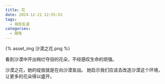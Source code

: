 ```yaml
---
title: 花
date: 2024-12-21 12:55:53
tags:
  - 胡言乱语
categories:
  - 随笔
---
```


{% asset_img 沙漠之花.png %}

看到沙漠中开出绚烂夺目的花朵，不经感叹生命的顽强。

沙漠之花，她的绽放就是在向沙漠宣战。
她启示我们应该去改造沙漠这个环境，让更多的花朵得以盛开。

